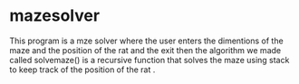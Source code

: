 # mazesolver
This program is a mze solver where the user enters the dimentions of the maze and the position of the rat and the exit then the algorithm  we made called solvemaze() is a recursive function that solves the maze using stack to keep track of the position of the rat .
